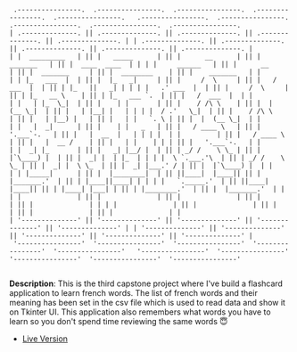 ```text


 .----------------.  .----------------.  .----------------.  .----------------.  .----------------.   .----------------.  .----------------.  .----------------.  .----------------.  .----------------.   
| .--------------. || .--------------. || .--------------. || .--------------. || .--------------. | | .--------------. || .--------------. || .--------------. || .--------------. || .--------------. |  
| |  _________   | || |   _____      | || |      __      | || |    _______   | || |  ____  ____  | | | |     ______   | || |      __      | || |  _______     | || |  ________    | || |    _______   | |  
| | |_   ___  |  | || |  |_   _|     | || |     /  \     | || |   /  ___  |  | || | |_   ||   _| | | | |   .' ___  |  | || |     /  \     | || | |_   __ \    | || | |_   ___ `.  | || |   /  ___  |  | |  
| |   | |_  \_|  | || |    | |       | || |    / /\ \    | || |  |  (__ \_|  | || |   | |__| |   | | | |  / .'   \_|  | || |    / /\ \    | || |   | |__) |   | || |   | |   `. \ | || |  |  (__ \_|  | |  
| |   |  _|      | || |    | |   _   | || |   / ____ \   | || |   '.___`-.   | || |   |  __  |   | | | |  | |         | || |   / ____ \   | || |   |  __ /    | || |   | |    | | | || |   '.___`-.   | |  
| |  _| |_       | || |   _| |__/ |  | || | _/ /    \ \_ | || |  |`\____) |  | || |  _| |  | |_  | | | |  \ `.___.'\  | || | _/ /    \ \_ | || |  _| |  \ \_  | || |  _| |___.' / | || |  |`\____) |  | |  
| | |_____|      | || |  |________|  | || ||____|  |____|| || |  |_______.'  | || | |____||____| | | | |   `._____.'  | || ||____|  |____|| || | |____| |___| | || | |________.'  | || |  |_______.'  | |  
| |              | || |              | || |              | || |              | || |              | | | |              | || |              | || |              | || |              | || |              | |  
| '--------------' || '--------------' || '--------------' || '--------------' || '--------------' | | '--------------' || '--------------' || '--------------' || '--------------' || '--------------' |  
 '----------------'  '----------------'  '----------------'  '----------------'  '----------------'   '----------------'  '----------------'  '----------------'  '----------------'  '----------------'   


```

**Description**: This is the third capstone project where I've build a flashcard application to learn french words. The list of french words and their meaning has been set in the csv file which is used to read data and show it on Tkinter UI. This application also remembers what words you have to learn so you don't spend time reviewing the same words :innocent:

- [Live Version](https://replit.com/@MihirMore1/Flashy#main.py)
